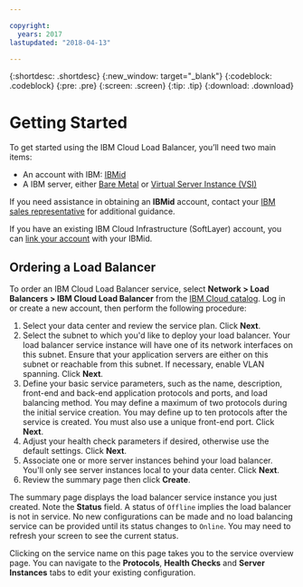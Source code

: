 ```yaml
---

copyright:
  years: 2017
lastupdated: "2018-04-13"

---
```


{:shortdesc: .shortdesc}
{:new_window: target="_blank"}
{:codeblock: .codeblock}
{:pre: .pre}
{:screen: .screen}
{:tip: .tip}
{:download: .download}


# Getting Started
To get started using the IBM Cloud Load Balancer, you’ll need two main items:

* An account with IBM: [IBMid](https://www.ibm.com/account/us-en/signup/register.html)
* A IBM server, either [Bare Metal](https://console.bluemix.net/docs/bare-metal/about.html#getting-started-with-bare-metal-servers) or [Virtual Server Instance (VSI)](https://console.bluemix.net/docs/vsi/vsi_index.html#getting-started-with-virtual-servers)
 
If you need assistance in obtaining an **IBMid** account, contact your [IBM sales representative](https://www.ibm.com/cloud-computing/bluemix/contact-us) for additional guidance.

If you have an existing IBM Cloud Infrastructure (SoftLayer) account, you can [link your account](https://console.bluemix.net/docs/account/softlayerlink.html#unifyingaccounts) with your IBMid. 

## Ordering a Load Balancer

To order an IBM Cloud Load Balancer service, select **Network > Load Balancers > IBM Cloud Load Balancer** from the [IBM Cloud catalog](https://console.bluemix.net/catalog/infrastructure/load-balancer-group). Log in or create a new account, then perform the following procedure:

1. Select your data center and review the service plan. Click **Next**.
2. Select the subnet to which you'd like to deploy your load balancer. Your load balancer service instance will have one of its network interfaces on this subnet. Ensure that your application servers are either on this subnet or reachable from this subnet. If necessary, enable VLAN spanning. Click **Next**.
3. Define your basic service parameters, such as the name, description, front-end and back-end application protocols and ports, and load balancing method. You may define a maximum of two protocols during the initial service creation. You may define up to ten protocols after the service is created. You must also use a unique front-end port. Click **Next**.
4. Adjust your health check parameters if desired, otherwise use the default settings. Click **Next**.
5. Associate one or more server instances behind your load balancer. You'll only see server instances local to your data center. Click **Next**.
6. Review the summary page then click **Create**. 


The summary page displays the load balancer service instance you just created. Note the **Status** field. A status of `Offline` implies the load balancer is not in service. No new configurations can be made and no load balancing service can be provided until its status changes to `Online`. You may need to refresh your screen to see the current status.
 
Clicking on the service name on this page takes you to the service overview page. You can navigate to the **Protocols**, **Health Checks** and **Server Instances** tabs to edit your existing configuration.
